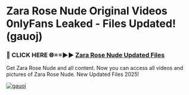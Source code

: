 # Zara Rose Nude Original Videos 0nlyFans Leaked - Files Updated! (gauoj)

<h3>🔴 CLICK HERE 🌐==►► <a href="https://tinyurl.com/5h6xmrr3" rel="nofollow">Zara Rose Nude Updated Files</a></h3>

Get Zara Rose Nude and all content. Now you can access all videos and pictures of Zara Rose Nude. New Updated Files 2025!

[![gauoj](https://i.imgur.com/KVD873Z.gif)](https://tinyurl.com/5h6xmrr3)
